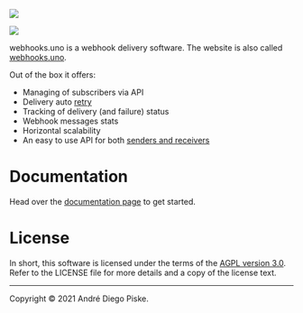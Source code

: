 [![](https://apiskedev-blog.s3.us-west-002.backblazeb2.com/assets/img/logo_rec_horizontal.png)](https://webhooks.uno/)

[![](https://github.com/apiske/webhooksuno/actions/workflows/ci.yml/badge.svg)](https://github.com/apiske/webhooksuno/actions/workflows/ci.yml)

webhooks.uno is a webhook delivery software. The website is also called [webhooks.uno](https://webhooks.uno).

Out of the box it offers:

- Managing of subscribers via API
- Delivery auto [retry](https://webhooks.uno/docs/sending-webhooks/retrying-deliveries)
- Tracking of delivery (and failure) status
- Webhook messages stats
- Horizontal scalability
- An easy to use API for both [senders and receivers](https://webhooks.uno/docs/general/senders-and-receivers)

# Documentation

Head over the
[documentation page](https://webhooks.uno/docs/general/introduction)
to get started.

# License

In short, this software is licensed under the terms of the
[AGPL version 3.0](https://choosealicense.com/licenses/agpl-3.0/).
Refer to the LICENSE file for more details and a copy of the license text.

-------

Copyright © 2021 André Diego Piske.

